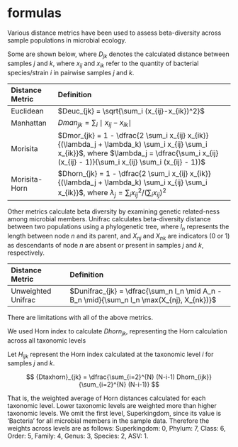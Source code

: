 formulas
================

Various distance metrics have been used to assess beta-diversity across
sample populations in microbial ecology.

Some are shown below, where $D_{jk}$ denotes the calculated distance
between samples $j$ and $k$, where $x_{ij}$ and $x_{ik}$ refer to the
quantity of bacterial species/strain $i$ in pairwise samples $j$ and
$k$.

| Distance Metric | Definition                                                                                                                                                                                         |
|:----------------|:---------------------------------------------------------------------------------------------------------------------------------------------------------------------------------------------------|
| Euclidean       | $Deuc_{jk} = \sqrt{\sum_i (x_{ij}-x_{ik})^2}$                                                                                                                                                      |
| Manhattan       | $Dman_{jk}=\sum_i \mid x_{ij}-x_{ik} \mid$                                                                                                                                                         |
| Morisita        | $Dmor_{jk} = 1 - \dfrac{2 \sum_i x_{ij} x_{ik}}{(\lambda_j +  \lambda_k) \sum_i x_{ij} \sum_i  x_{ik}}$, where $\lambda_j = \dfrac{\sum_i x_{ij} (x_{ij} - 1)}{\sum_i x_{ij} \sum_i (x_{ij} - 1)}$ |
| Morisita-Horn   | $Dhorn_{jk} = 1 - \dfrac{2 \sum_i x_{ij} x_{ik}}{(\lambda_j +  \lambda_k) \sum_i x_{ij} \sum_i  x_{ik}}$, where $\lambda_j = \sum_i {x_{ij}}^2/(\sum_i x_{ij})^2$                                  |

Other metrics calculate beta diversity by examining genetic related-ness
among microbial members. Unifrac calculates beta-diversity distance
between two populations using a phylogenetic tree, where $l_n$
represents the length between node $n$ and its parent, and $X_{nj}$ and
$X_{nk}$ are indicators (0 or 1) as descendants of node $n$ are absent
or present in samples $j$ and $k$, respectively.

| Distance Metric    | Definition                                                                                |
|:-------------------|:------------------------------------------------------------------------------------------|
| Unweighted Unifrac | $Dunifrac_{jk} = \dfrac{\sum_n l_n \mid A_n - B_n \mid}{\sum_n l_n \max(X_{nj}, X_{nk})}$ |

There are limitations with all of the above metrics.

We used Horn index to calculate ${Dhorn}_{jk}$, representing the Horn
calculation across all taxonomic levels

Let $H_{ijk}$ represent the Horn index calculated at the taxonomic level
$i$ for samples $j$ and $k$.

$$
{Dtaxhorn}_{jk} = \dfrac{\sum_{i=2}^{N} (N-i-1) Dhorn_{ijk}}{\sum_{i=2}^{N} (N-i-1)}
$$

That is, the weighted average of Horn distances calculated for each
taxonomic level. Lower taxonomic levels are weighted more than higher
taxonomic levels. We omit the first level, Superkingdom, since its value
is ‘Bacteria’ for all microbial members in the sample data. Therefore
the weights across levels are as follows: Superkingdom: 0, Phylum: 7,
Class: 6, Order: 5, Family: 4, Genus: 3, Species: 2, ASV: 1.
